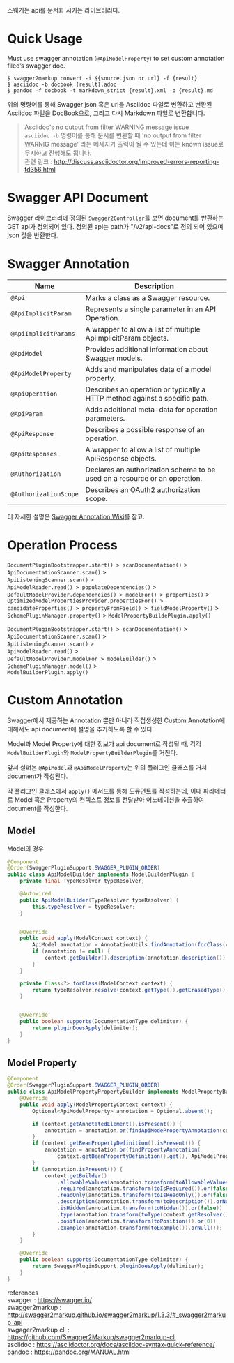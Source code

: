 스웨거는 api를 문서화 시키는 라이브러리다.

# Quick Usage

Must use swagger annotation (`@ApiModelProperty`) to set custom annotation filed’s swagger doc.

```terminal
$ swagger2markup convert -i ${source.json or url} -f {result}
$ asciidoc -b docbook {result}.adoc   
$ pandoc -f docbook -t markdown_strict {result}.xml -o {result}.md
```

위의 명령어를 통해 Swagger json 혹은 url을 Asciidoc 파일로 변환하고 변환된 Asciidoc 파일을 DocBook으로, 그리고 다시 Markdown 파일로 변환합니다.

> Asciidoc's no output from filter WARNING message issue  
`asciidoc -b` 명령어를 통해 문서를 변환할 때 'no output from filter WARNIG message' 라는 메세지가 출력이 될 수 있는데 이는 known issue로 무시하고 진행해도 됩니다.  
관련 링크 : http://discuss.asciidoctor.org/Improved-errors-reporting-td356.html  

# Swagger API Document

Swagger 라이브러리에 정의된 `Swagger2Controller`를 보면 document를 반환하는 GET api가 정의되어 있다. 정의된 api는 path가 "/v2/api-docs"로 정의 되어 있으며 json 값을 반환한다.

# Swagger Annotation

|Name | Description |
| -        | -      |
| `@Api` | Marks a class as a Swagger resource. |
| `@ApiImplicitParam` | Represents a single parameter in an API Operation. |
| `@ApiImplicitParams` | A wrapper to allow a list of multiple ApiImplicitParam objects.
| `@ApiModel` | Provides additional information about Swagger models. |
| `@ApiModelProperty` | Adds and manipulates data of a model property. |
| `@ApiOperation` | Describes an operation or typically a HTTP method against a specific path. |
| `@ApiParam` | Adds additional meta-data for operation parameters. |
| `@ApiResponse` | Describes a possible response of an operation. |
| `@ApiResponses` | A wrapper to allow a list of multiple ApiResponse objects. |
| `@Authorization` | Declares an authorization scheme to be used on a resource or an operation. |
| `@AuthorizationScope` | Describes an OAuth2 authorization scope. |

더 자세한 설명은 [Swagger Annotation Wiki](https://github.com/swagger-api/swagger-core/wiki/annotations)를 참고.

# Operation Process
`DocumentPluginBootstrapper.start() > scanDocumentation()` >   `ApiDocumentationScanner.scan()` >  
`ApiListeningScanner.scan()` >  
`ApiModelReader.read() > populateDependencies()` >   
`DefaultModelProvider.dependencies() > modelFor() > properties()` >  
`OptimizedModelPropertiesProvider.propertiesFor() > candidateProperties() > propertyFromField() > fieldModelProperty()` > `SchemePluginManager.property()` > `ModelPropertyBuildePlugin.apply()`

`DocumentPluginBootstrapper.start() > scanDocumentation()` >   `ApiDocumentationScanner.scan()` >  
`ApiListeningScanner.scan()` >  
`ApiModelReader.read()` >  
`DefaultModelProvider.modelFor > modelBuilder()` >  
`SchemePluginManager.model()` >  
`ModelBuilderPlugin.apply()`

# Custom Annotation

Swagger에서 제공하는 Annotation 뿐만 아니라 직접생성한 Custom Annotation에 대해서도 api document에 설명을 추가하도록 할 수 있다.

Model과 Model Property에 대한 정보가 api document로 작성될 때, 각각 `ModelBuilderPlugin`와 `ModelPropertyBuilderPlugin`를 거친다.

앞서 살펴본 `@ApiModel`과 `@ApiModelProperty`는 위의 플러그인 클래스를 거쳐 document가 작성된다.

각 플러그인 클래스에서 `apply()` 메서드를 통해 도큐먼트를 작성하는데, 이때 파라메터로 Model 혹은 Property의 컨텍스트 정보를 전달받아 어노테이션을 추출하여 document를 작성한다.

## Model

Model의 경우 

```java
@Component
@Order(SwaggerPluginSupport.SWAGGER_PLUGIN_ORDER)
public class ApiModelBuilder implements ModelBuilderPlugin {
    private final TypeResolver typeResolver;

    @Autowired
    public ApiModelBuilder(TypeResolver typeResolver) {
        this.typeResolver = typeResolver;
    }


    @Override
    public void apply(ModelContext context) {
        ApiModel annotation = AnnotationUtils.findAnnotation(forClass(context), ApiModel.class);
        if (annotation != null) {
            context.getBuilder().description(annotation.description());
        }
    }

    private Class<?> forClass(ModelContext context) {
        return typeResolver.resolve(context.getType()).getErasedType();
    }


    @Override
    public boolean supports(DocumentationType delimiter) {
        return pluginDoesApply(delimiter);
    }
}
```

## Model Property
```java
@Component
@Order(SwaggerPluginSupport.SWAGGER_PLUGIN_ORDER)
public class ApiModelPropertyPropertyBuilder implements ModelPropertyBuilderPlugin {
    @Override
    public void apply(ModelPropertyContext context) {
        Optional<ApiModelProperty> annotation = Optional.absent();

        if (context.getAnnotatedElement().isPresent()) {
            annotation = annotation.or(findApiModePropertyAnnotation(context.getAnnotatedElement().get()));
        }
        if (context.getBeanPropertyDefinition().isPresent()) {
            annotation = annotation.or(findPropertyAnnotation(
                context.getBeanPropertyDefinition().get(), ApiModelProperty.class));
        }
        if (annotation.isPresent()) {
            context.getBuilder()
                .allowableValues(annotation.transform(toAllowableValues()).orNull())
                .required(annotation.transform(toIsRequired()).or(false))
                .readOnly(annotation.transform(toIsReadOnly()).or(false))
                .description(annotation.transform(toDescription()).orNull())
                .isHidden(annotation.transform(toHidden()).or(false))
                .type(annotation.transform(toType(context.getResolver())).orNull())
                .position(annotation.transform(toPosition()).or(0))
                .example(annotation.transform(toExample()).orNull());
        }
    }

    @Override
    public boolean supports(DocumentationType delimiter) {
        return SwaggerPluginSupport.pluginDoesApply(delimiter);
    }
}
```


references  
swagger : https://swagger.io/  
swagger2markup : http://swagger2markup.github.io/swagger2markup/1.3.3/#_swagger2markup_api  
swgager2markup cli : https://github.com/Swagger2Markup/swagger2markup-cli  
asciidoc : https://asciidoctor.org/docs/asciidoc-syntax-quick-reference/  
pandoc : https://pandoc.org/MANUAL.html  